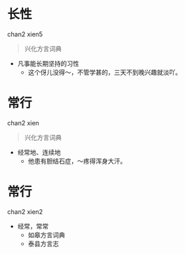# 长性
chan2 xien5
> 兴化方言词典
- 凡事能长期坚持的习性
  - 这个伢儿没得～，不管学甚的，三天不到晚兴趣就淡吖。

# 常行
chan2 xien
> 兴化方言词典
- 经常地、连续地
  - 他患有胆结石症，～疼得浑身大汗。

# 常行
chan2 xien2
+ 经常，常常
  * 如皋方言词典
  * 泰县方言志
